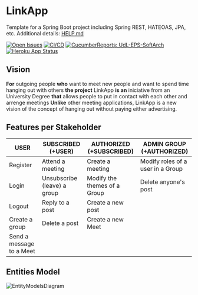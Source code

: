 # LinkApp

Template for a Spring Boot project including Spring REST, HATEOAS, JPA, etc. Additional details: [HELP.md](HELP.md)

[![Open Issues](https://img.shields.io/github/issues-raw/UdL-EPS-SoftArch/LinkApp-API?logo=github)](https://github.com/orgs/UdL-EPS-SoftArch/projects/14)
[![CI/CD](https://github.com/UdL-EPS-SoftArch/LinkApp-API/actions/workflows/ci-cd.yml/badge.svg)](https://github.com/UdL-EPS-SoftArch/LinkApp-API/actions)
[![CucumberReports: UdL-EPS-SoftArch](https://messages.cucumber.io/api/report-collections/faed8ca5-e474-4a1a-a72a-b8e2a2cd69f0/badge)](https://reports.cucumber.io/report-collections/faed8ca5-e474-4a1a-a72a-b8e2a2cd69f0)
[![Heroku App Status](https://heroku-shields.herokuapp.com/linkapp-api)](https://linkapp-api.herokuapp.com)

## Vision

**For** outgoing people **who** want to meet new people and want to spend time hanging out with others
**the project** LinkApp **is an** iniciative from an University Degree
**that** allows people to put in contact with each other and arrenge meetings
**Unlike** other meeting applications, LinkApp is a new vision of the concept of hanging out without paying either advertising.

## Features per Stakeholder

| USER                     | SUBSCRIBED (+USER)          | AUTHORIZED (+SUBSCRIBED)      | ADMIN GROUP (+AUTHORIZED)         |
|--------------------------|-----------------------------|-------------------------------|-----------------------------------|
| Register                 | Attend a meeting            | Create a meeting              | Modify roles of a user in a Group |
| Login                    | Unsubscribe (leave) a group | Modify the themes of a Group  | Delete anyone's post              |
| Logout                   | Reply to a post             | Create a new post             |                                   |
| Create a group           | Delete a post               | Create a new Meet             |                                   |
| Send a message to a Meet |                             |                               |                                   |

## Entities Model

![EntityModelsDiagram](http://www.plantuml.com/plantuml/svg/5SqnhW8X40RW_ftYUG2OtcefjZ1Paqqs7W1X528CPFY9rrUhh_oM0Q-OjVoTieGo8qyj_mdeuqoa_csV6MdUvs0DJS026rgbMzpCkX_cQ0yu3OcsB2_Nkt7xXQeVOALLa95vN5laOlilMLZYrmy0?v3)


